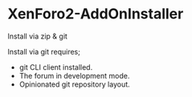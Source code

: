 # XenForo2-AddOnInstaller

Install via zip & git 

Install via git requires;
- git CLI client installed.
- The forum in development mode.
- Opinionated git repository layout.
